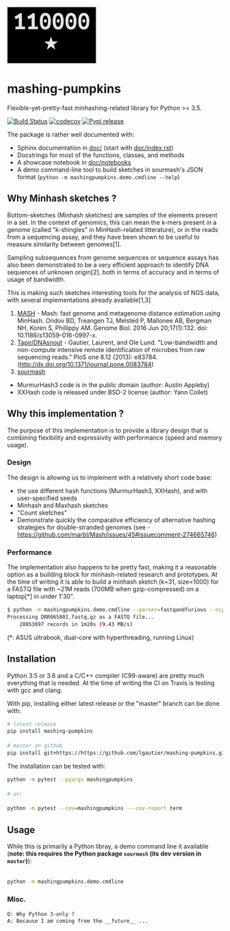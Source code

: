 [![logo](doc/_static/mashingpumpkins.png)](doc/_static/mashingpumpkins.png)
# mashing-pumpkins

Flexible-yet-pretty-fast minhashing-related library for Python >= 3.5.

[![Build Status](https://travis-ci.org/lgautier/mashing-pumpkins.svg?branch=master)](https://travis-ci.org/lgautier/mashing-pumpkins)
[![codecov](https://codecov.io/gh/lgautier/mashing-pumpkins/branch/master/graph/badge.svg)](https://codecov.io/gh/lgautier/mashing-pumpkins)
[![Pypi release](https://img.shields.io/pypi/v/mashing-pumpkins.svg)](https://img.shields.io/pypi/v/mashing-pumpkins.svg)

The package is rather well documented with:
- Sphinx documentation in [doc/](doc/) (start with [doc/index.rst](doc/index.rst))
- Docstrings for most of the functions, classes, and methods
- A showcase notebook in [doc/notebooks](doc/notebooks)
- A demo command-line tool to build sketches in sourmash's JSON format (`python -m mashingpumpkins.demo.cmdline --help`)

## Why Minhash sketches ?

Bottom-sketches (Minhash sketches) are samples of the elements present in a set. In the context of genomics, this can mean
the k-mers present in a genome (called "k-shingles" in MinHash-related litterature), or in the reads from a sequencing assay, and
they have been shown to be useful to measure similarity between genomes[1].

Sampling subsequences from genome sequences or sequence assays has also been demonstrated
to be a very efficient approach to identify DNA sequences of unknown origin[2], both in terms of accuracy and in
terms of usage of bandwidth.

This is making such sketches interesting tools for the analysis of NGS data, with several implementations already available[1,3]

1. [MASH](https://github.com/marbl/Mash) - Mash: fast genome and metagenome distance estimation using MinHash. Ondov BD, Treangen TJ, Melsted P, Mallonee AB, Bergman NH, Koren S, Phillippy AM. Genome Biol. 2016 Jun 20;17(1):132. doi: 10.1186/s13059-016-0997-x.
2. [Tapir/DNAsnout](https://bitbucket.org/lgautier/dnasnout-client) - Gautier, Laurent, and Ole Lund. "Low-bandwidth and non-compute intensive remote identification of microbes from raw sequencing reads." PloS one 8.12 (2013): e83784.(http://dx.doi.org/10.1371/journal.pone.0083784)
3. [sourmash](https://github.com/dib-lab/sourmash)


- MurmurHash3 code is in the public domain (author: Austin Appleby)
- XXHash code is released under BSD-2 license (author: Yann Collet)

## Why this implementation ?

The purpose of this implementation is to provide a library design that is combining flexibility and expressivity with performance
(speed and memory usage).

### Design

The design is allowing us to implement with a relatively short code base:

- the use different hash functions (MurmurHash3, XXHash), and with user-specified seeds
- Minhash and Maxhash sketches
- "Count sketches"
- Demonstrate quickly the comparative efficiency of alternative hashing strategies for double-stranded genomes (see - https://github.com/marbl/Mash/issues/45#issuecomment-274665746)

### Performance

The implementation also happens to be pretty fast, making it a reasonable option as a building block for minhash-related research and prototypes.
At the time of writing it is able to build a minhash sketch (k=31, size=1000) for a FASTQ file with ~21M reads (700MB when gzip-compressed)
on a laptop[*] in under 1'30".

```bash
$ python -m mashingpumpkins.demo.cmdline --parser=fastqandfurious --ncpu=3 DRR065801.fastq.gz
Processing DRR065801.fastq.gz as a FASTQ file...
    20853697 records in 1m20s (9.43 MB/s)
```

(*: ASUS ultrabook, dual-core with hyperthreading, running Linux)

## Installation

Python 3.5 or 3.6 and a C/C++ compiler (C99-aware) are pretty much everything that is needed. At the time of writing the CI
on Travis is testing with gcc and clang.

With pip, installing either latest release or the "master" branch can be done with:

```bash
# latest release
pip install mashing-pumpkins

# master on github
pip install git+https://https://github.com/lgautier/mashing-pumpkins.git

```

The installation can be tested with:

```bash
python -m pytest --pyargs mashingpumpkins

# or:

python -m pytest --cov=mashingpumpkins ---cov-report term
```

## Usage

While this is primarily a Python libray, a demo command line it available
(**note: this requires the Python package `sourmash` (its dev version in `master`)**):

```bash

python -m mashingpumpkins.demo.cmdline

```


### Misc.

```
Q: Why Python 3-only ?
A: Because I am coming from the __future__ ...
```
